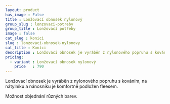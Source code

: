 ```yaml
---
layout: product
has_image : False
title : Lonžovací obnosek nylonový
group_slug : lonzovaci-potreby
group_title : Lonžovací potřeby
image : false
cat_slug : konici
slug : lonzovaci-obnosek-nylonovy
cat_title : Koníci
description : Lonžovací obnosek je vyráběn z nylonového popruhu s kováním, na nátylníku a nánosníku je komfortně podložen fleesem. 
pricing:
  - variant : Lonžovací obnosek nylonový
    price   : 790
---
```


Lonžovací obnosek je vyráběn z nylonového popruhu s kováním, 
na nátylníku a nánosníku je komfortně podložen fleesem. 

Možnost objednání různých barev.

